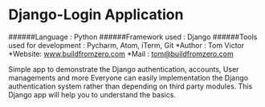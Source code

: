 # Django-Login Application
######Language                    : Python
######Framework used              : Django
######Tools used for development  : Pycharm, Atom, iTerm, Git
*Author :  Tom Victor
*Website:  www.buildfromzero.com
*Mail   :  tom@buildfromzero.com

  Simple app to demonstrate the Django authentication, accounts, User managements and more
Everyone can easily implementation the Django authentication system rather than depending
on third party modules. This Django app will help you to understand the basics.
